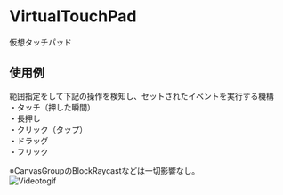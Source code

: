 # VirtualTouchPad

仮想タッチパッド

## 使用例
範囲指定をして下記の操作を検知し、セットされたイベントを実行する機構  
・タッチ（押した瞬間）  
・長押し  
・クリック（タップ）  
・ドラッグ  
・フリック  
    
※CanvasGroupのBlockRaycastなどは一切影響なし。  
![Videotogif](https://user-images.githubusercontent.com/36006543/119259216-24e9e280-bc08-11eb-99ad-5d4a15b5569f.gif)


